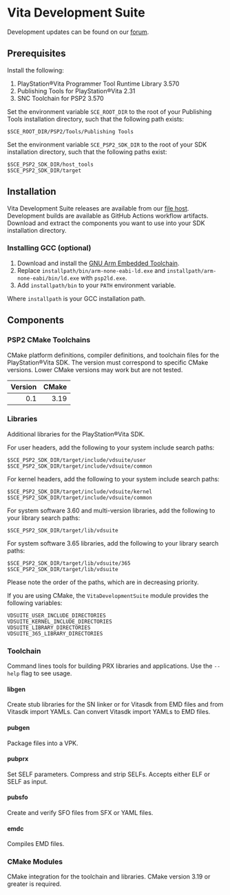 # Vita Development Suite

Development updates can be found on our [forum](https://forum.devchroma.nl/index.php/topic,332.0.html).

## Prerequisites

Install the following:

1. PlayStation®Vita Programmer Tool Runtime Library 3.570
2. Publishing Tools for PlayStation®Vita 2.31
3. SNC Toolchain for PSP2 3.570

Set the environment variable `SCE_ROOT_DIR` to the root of your Publishing Tools installation directory, such that the following path exists:

```
$SCE_ROOT_DIR/PSP2/Tools/Publishing Tools
```

Set the environment variable `SCE_PSP2_SDK_DIR` to the root of your SDK installation directory, such that the following paths exist:

```
$SCE_PSP2_SDK_DIR/host_tools
$SCE_PSP2_SDK_DIR/target
```

## Installation

Vita Development Suite releases are available from our [file host](https://bin.shotatoshounenwachigau.moe/vdsuite). Development builds are available as GitHub Actions workflow artifacts. Download and extract the components you want to use into your SDK installation directory.

### Installing GCC (optional)

1. Download and install the [GNU Arm Embedded Toolchain](https://developer.arm.com/tools-and-software/open-source-software/developer-tools/gnu-toolchain/gnu-rm/downloads).
2. Replace `installpath/bin/arm-none-eabi-ld.exe` and `installpath/arm-none-eabi/bin/ld.exe` with `psp2ld.exe`.
3. Add `installpath/bin` to your `PATH` environment variable.

Where `installpath` is your GCC installation path.

## Components

### PSP2 CMake Toolchains

CMake platform definitions, compiler definitions, and toolchain files for the PlayStation®Vita SDK. The version must correspond to specific CMake versions. Lower CMake versions may work but are not tested.

| Version | CMake |
| ------: | ----: |
|     0.1 |  3.19 |

### Libraries

Additional libraries for the PlayStation®Vita SDK.

For user headers, add the following to your system include search paths:

```
$SCE_PSP2_SDK_DIR/target/include/vdsuite/user
$SCE_PSP2_SDK_DIR/target/include/vdsuite/common
```

For kernel headers, add the following to your system include search paths:

```
$SCE_PSP2_SDK_DIR/target/include/vdsuite/kernel
$SCE_PSP2_SDK_DIR/target/include/vdsuite/common
```

For system software 3.60 and multi-version libraries, add the following to your library search paths:

```
$SCE_PSP2_SDK_DIR/target/lib/vdsuite
```

For system software 3.65 libraries, add the following to your library search paths:

```
$SCE_PSP2_SDK_DIR/target/lib/vdsuite/365
$SCE_PSP2_SDK_DIR/target/lib/vdsuite
```

Please note the order of the paths, which are in decreasing priority.

If you are using CMake, the `VitaDevelopmentSuite` module provides the following variables:

```
VDSUITE_USER_INCLUDE_DIRECTORIES
VDSUITE_KERNEL_INCLUDE_DIRECTORIES
VDSUITE_LIBRARY_DIRECTORIES
VDSUITE_365_LIBRARY_DIRECTORIES
```

### Toolchain

Command lines tools for building PRX libraries and applications. Use the `--help` flag to see usage.

#### libgen

Create stub libraries for the SN linker or for Vitasdk from EMD files and from Vitasdk import YAMLs. Can convert Vitasdk import YAMLs to EMD files.

#### pubgen

Package files into a VPK.

#### pubprx

Set SELF parameters. Compress and strip SELFs. Accepts either ELF or SELF as input.

#### pubsfo

Create and verify SFO files from SFX or YAML files.

#### emdc

Compiles EMD files.

### CMake Modules

CMake integration for the toolchain and libraries. CMake version 3.19 or greater is required.
